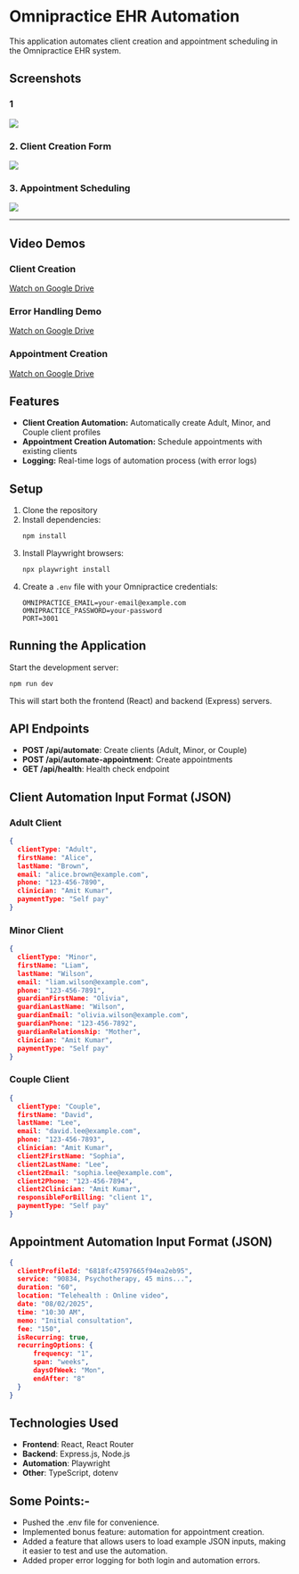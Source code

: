 # Omnipractice EHR Automation

This application automates client creation and appointment scheduling in the Omnipractice EHR system.

## Screenshots

### 1
![](https://drive.google.com/uc?export=view&id=1f_-zHLOe-AaiZ_P-m4Xz90VG-qzH4gPA)

### 2. Client Creation Form
![](https://drive.google.com/uc?export=view&id=1UN3hXcE8SCQIj4e-6SSoNj7s7CsmLwRy)

### 3. Appointment Scheduling
![](https://drive.google.com/uc?export=view&id=1vkWt8uPdJ_l18AsAIxGxo9K8WuKBQF4T)

---

## Video Demos

### Client Creation
[Watch on Google Drive](https://drive.google.com/file/d/1ddgu0tckZ0VxVhZZ-sRAsyqkiiKHTcAo/view?usp=drive_link)

### Error Handling Demo
[Watch on Google Drive](https://drive.google.com/file/d/1vbeGcT-F7EhryTcVkUtWrtmGKA60I5yL/view?usp=drive_link)

### Appointment Creation
[Watch on Google Drive](https://drive.google.com/file/d/1oWkR871fJZjtWGSXKD4oh4xZ3gke-Ic-/view?usp=drive_link)


## Features

- **Client Creation Automation:** Automatically create Adult, Minor, and Couple client profiles
- **Appointment Creation Automation:** Schedule appointments with existing clients
- **Logging:** Real-time logs of automation process (with error logs)

## Setup

1. Clone the repository
2. Install dependencies:
   ```bash
   npm install
   ```
3. Install Playwright browsers:
   ```bash
   npx playwright install
   ```
4. Create a `.env` file with your Omnipractice credentials:
   ```
   OMNIPRACTICE_EMAIL=your-email@example.com
   OMNIPRACTICE_PASSWORD=your-password
   PORT=3001
   ```

## Running the Application

Start the development server:

```bash
npm run dev
```

This will start both the frontend (React) and backend (Express) servers.

## API Endpoints

- **POST /api/automate**: Create clients (Adult, Minor, or Couple)
- **POST /api/automate-appointment**: Create appointments
- **GET /api/health**: Health check endpoint

## Client Automation Input Format (JSON)

### Adult Client
```json
{
  clientType: "Adult",
  firstName: "Alice",
  lastName: "Brown",
  email: "alice.brown@example.com",
  phone: "123-456-7890",
  clinician: "Amit Kumar",
  paymentType: "Self pay"
}
```

### Minor Client
```json
{
  clientType: "Minor",
  firstName: "Liam",
  lastName: "Wilson",
  email: "liam.wilson@example.com",
  phone: "123-456-7891",
  guardianFirstName: "Olivia",
  guardianLastName: "Wilson",
  guardianEmail: "olivia.wilson@example.com",
  guardianPhone: "123-456-7892",
  guardianRelationship: "Mother",
  clinician: "Amit Kumar",
  paymentType: "Self pay"
}
```

### Couple Client
```json
{
  clientType: "Couple",
  firstName: "David",
  lastName: "Lee",
  email: "david.lee@example.com",
  phone: "123-456-7893",
  clinician: "Amit Kumar",
  client2FirstName: "Sophia",
  client2LastName: "Lee",
  client2Email: "sophia.lee@example.com",
  client2Phone: "123-456-7894",
  client2Clinician: "Amit Kumar",
  responsibleForBilling: "client 1",
  paymentType: "Self pay"
}
```

## Appointment Automation Input Format (JSON)

```json
{
  clientProfileId: "6818fc47597665f94ea2eb95",
  service: "90834, Psychotherapy, 45 mins...",
  duration: "60",
  location: "Telehealth : Online video",
  date: "08/02/2025",
  time: "10:30 AM",
  memo: "Initial consultation",
  fee: "150",
  isRecurring: true,
  recurringOptions: {
      frequency: "1",
      span: "weeks",
      daysOfWeek: "Mon",
      endAfter: "8"
  }
}
```

## Technologies Used

- **Frontend**: React, React Router
- **Backend**: Express.js, Node.js
- **Automation**: Playwright
- **Other**: TypeScript, dotenv

## Some Points:-

- Pushed the .env file for convenience.
- Implemented bonus feature: automation for appointment creation.
- Added a feature that allows users to load example JSON inputs, making it easier to test and use the automation.
- Added proper error logging for both login and automation errors.